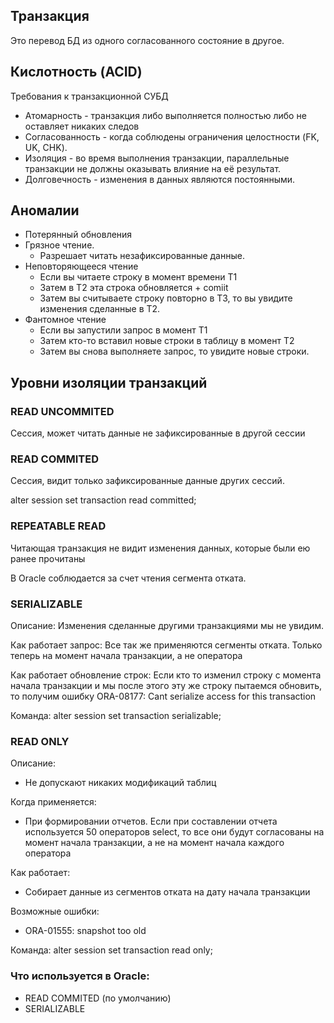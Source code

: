 ## Транзакция
Это перевод БД из одного согласованного состояние в другое.

## Кислотность (ACID)
Требования к транзакционной СУБД
  - Атомарность - транзакция либо выполняется полностью либо не оставляет никаких следов
  - Согласованность - когда соблюдены ограничения целостности (FK, UK, CHK).
  - Изоляция - во время выполнения транзакции, параллельные транзакции не должны оказывать влияние на её результат.
  - Долговечность - изменения в данных являются постоянными.
 
## Аномалии
  - Потерянный обновления
  - Грязное чтение. 
    - Разрешает читать незафиксированные данные.
  - Неповторяющееся чтение
    - Если вы читаете строку в момент времени Т1 
    - Затем в Т2 эта строка обновляется + comiit
    - Затем вы считываете строку повторно в Т3, то вы увидите изменения сделанные в Т2.
  - Фантомное чтение
    - Если вы запустили запрос в момент Т1 
    - Затем кто-то вставил новые строки в таблицу в момент Т2
    - Затем вы снова выполняете запрос, то увидите новые строки.
  
## Уровни изоляции транзакций

### READ UNCOMMITED 
Cессия, может читать данные не зафиксированные в другой сессии

### READ COMMITED
Сессия, видит только зафиксированные данные других сессий.

alter session set transaction read committed;
  

### REPEATABLE READ
Читающая транзакция не видит изменения данных, которые были ею ранее прочитаны
  
В Oracle соблюдается за счет чтения сегмента отката.
  
### SERIALIZABLE
Описание: Изменения сделанные другими транзакциями мы не увидим.

Как работает запрос: Все так же применяются сегменты отката. Только теперь на момент начала транзакции, а не оператора

Как работает обновление строк: Если кто то изменил строку с момента начала транзакции и мы после этого эту же строку пытаемся обновить, то получим ошибку ORA-08177: Cant serialize access for this transaction

Команда: alter session set transaction serializable;

### READ ONLY
Описание: 
  - Не допускают никаких модификаций таблиц

Когда применяется:
  - При формировании отчетов. Если при составлении отчета используется 50 операторов select, то все они будут согласованы на момент начала транзакции, а не на момент начала каждого оператора
  
Как работает: 
  - Собирает данные из сегментов отката на дату начала транзакции
  
Возможные ошибки:
  - ORA-01555: snapshot too old

Команда: alter session set transaction read only;

### Что используется в Oracle: 
  - READ COMMITED (по умолчанию) 
  - SERIALIZABLE